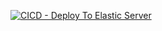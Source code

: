 [![CICD - Deploy To Elastic Server](https://github.com/tel4vn/go-project/actions/workflows/cicd_elastic_server.yml/badge.svg)](https://github.com/tel4vn/go-project/actions/workflows/cicd_elastic_server.yml)
